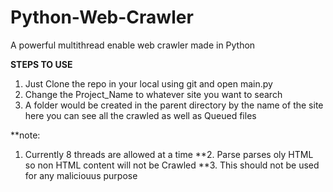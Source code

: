 # Python-Web-Crawler
A powerful multithread enable web crawler made in Python


**STEPS TO USE**
1. Just Clone the repo in your local using git and open main.py
2. Change the Project_Name to whatever site you want to search 
3. A folder would be created in the parent directory by the name of the site here you can see all the crawled as well as Queued files

**note: 
1. Currently 8 threads are allowed at a time
**2. Parse parses oly HTML so non HTML content will not be Crawled
**3. This should not be used for any maliciouus purpose 
